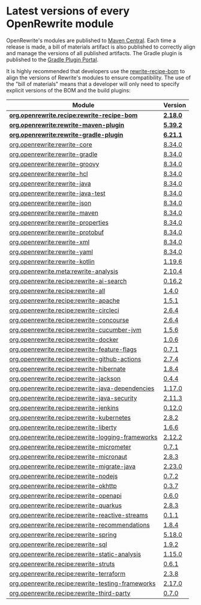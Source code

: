 # Latest versions of every OpenRewrite module

OpenRewrite's modules are published to [Maven Central](https://search.maven.org/search?q=org.openrewrite).
Each time a release is made, a bill of materials artifact is also published to correctly align and manage the versions of all published artifacts.
The Gradle plugin is published to the [Gradle Plugin Portal](https://plugins.gradle.org/plugin/org.openrewrite.rewrite).

It is highly recommended that developers use the [rewrite-recipe-bom](https://github.com/openrewrite/rewrite-recipe-bom)
to align the versions of Rewrite's modules to ensure compatibility.
The use of the "bill of materials" means that a developer will only need to specify explicit versions of the BOM and the build plugins:

| Module                                                                                                                | Version    |
|-----------------------------------------------------------------------------------------------------------------------| ---------- |
| [**org.openrewrite.recipe:rewrite-recipe-bom**](https://github.com/openrewrite/rewrite-recipe-bom)                    | **[2.18.0](https://github.com/openrewrite/rewrite-recipe-bom/releases/tag/v2.18.0)** |
| [**org.openrewrite:rewrite-maven-plugin**](https://github.com/openrewrite/rewrite-maven-plugin)                       | **[5.39.2](https://github.com/openrewrite/rewrite-maven-plugin/releases/tag/v5.39.2)** |
| [**org.openrewrite:rewrite-gradle-plugin**](https://github.com/openrewrite/rewrite-gradle-plugin)                     | **[6.21.1](https://github.com/openrewrite/rewrite-gradle-plugin/releases/tag/v6.21.1)** |
| [org.openrewrite:rewrite-core](https://github.com/openrewrite/rewrite)                                                | [8.34.0](https://github.com/openrewrite/rewrite/releases/tag/v8.34.0) |
| [org.openrewrite:rewrite-gradle](https://github.com/openrewrite/rewrite)                                              | [8.34.0](https://github.com/openrewrite/rewrite/releases/tag/v8.34.0) |
| [org.openrewrite:rewrite-groovy](https://github.com/openrewrite/rewrite)                                              | [8.34.0](https://github.com/openrewrite/rewrite/releases/tag/v8.34.0) |
| [org.openrewrite:rewrite-hcl](https://github.com/openrewrite/rewrite)                                                 | [8.34.0](https://github.com/openrewrite/rewrite/releases/tag/v8.34.0) |
| [org.openrewrite:rewrite-java](https://github.com/openrewrite/rewrite)                                                | [8.34.0](https://github.com/openrewrite/rewrite/releases/tag/v8.34.0) |
| [org.openrewrite:rewrite-java-test](https://github.com/openrewrite/rewrite-java-test)                                 | [8.34.0](https://github.com/openrewrite/rewrite-java-test/releases/tag/v8.34.0) |
| [org.openrewrite:rewrite-json](https://github.com/openrewrite/rewrite)                                                | [8.34.0](https://github.com/openrewrite/rewrite/releases/tag/v8.34.0) |
| [org.openrewrite:rewrite-maven](https://github.com/openrewrite/rewrite)                                               | [8.34.0](https://github.com/openrewrite/rewrite/releases/tag/v8.34.0) |
| [org.openrewrite:rewrite-properties](https://github.com/openrewrite/rewrite)                                          | [8.34.0](https://github.com/openrewrite/rewrite/releases/tag/v8.34.0) |
| [org.openrewrite:rewrite-protobuf](https://github.com/openrewrite/rewrite-protobuf)                                   | [8.34.0](https://github.com/openrewrite/rewrite-protobuf/releases/tag/v8.34.0) |
| [org.openrewrite:rewrite-xml](https://github.com/openrewrite/rewrite)                                                 | [8.34.0](https://github.com/openrewrite/rewrite/releases/tag/v8.34.0) |
| [org.openrewrite:rewrite-yaml](https://github.com/openrewrite/rewrite)                                                | [8.34.0](https://github.com/openrewrite/rewrite/releases/tag/v8.34.0) |
| [org.openrewrite:rewrite-kotlin](https://github.com/openrewrite/rewrite-kotlin)                                       | [1.19.6](https://github.com/openrewrite/rewrite-kotlin/releases/tag/v1.19.6) |
| [org.openrewrite.meta:rewrite-analysis](https://github.com/openrewrite/rewrite-analysis)                              | [2.10.4](https://github.com/openrewrite/rewrite-analysis/releases/tag/v2.10.4) |
| [org.openrewrite.recipe:rewrite-ai-search](https://github.com/openrewrite/rewrite-ai-search)                          | [0.16.2](https://github.com/openrewrite/rewrite-ai-search/releases/tag/v0.16.2) |
| [org.openrewrite.recipe:rewrite-all](https://github.com/openrewrite/rewrite-all)                                      | [1.4.0](https://github.com/openrewrite/rewrite-all/releases/tag/v1.4.0) |
| [org.openrewrite.recipe:rewrite-apache](https://github.com/openrewrite/rewrite-apache)                                | [1.5.1](https://github.com/openrewrite/rewrite-apache/releases/tag/v1.5.1) |
| [org.openrewrite.recipe:rewrite-circleci](https://github.com/openrewrite/rewrite-circleci)                            | [2.6.4](https://github.com/openrewrite/rewrite-circleci/releases/tag/v2.6.4) |
| [org.openrewrite.recipe:rewrite-concourse](https://github.com/openrewrite/rewrite-concourse)                          | [2.6.4](https://github.com/openrewrite/rewrite-concourse/releases/tag/v2.6.4) |
| [org.openrewrite.recipe:rewrite-cucumber-jvm](https://github.com/openrewrite/rewrite-cucumber-jvm)                    | [1.5.6](https://github.com/openrewrite/rewrite-cucumber-jvm/releases/tag/v1.5.6) |
| [org.openrewrite.recipe:rewrite-docker](https://github.com/openrewrite/rewrite-docker)                                | [1.0.6](https://github.com/openrewrite/rewrite-docker/releases/tag/v1.0.6) |
| [org.openrewrite.recipe:rewrite-feature-flags](https://github.com/openrewrite/rewrite-feature-flags)                  | [0.7.1](https://github.com/openrewrite/rewrite-feature-flags/releases/tag/v0.7.1) |
| [org.openrewrite.recipe:rewrite-github-actions](https://github.com/openrewrite/rewrite-github-actions)                | [2.7.4](https://github.com/openrewrite/rewrite-github-actions/releases/tag/v2.7.4) |
| [org.openrewrite.recipe:rewrite-hibernate](https://github.com/openrewrite/rewrite-hibernate)                          | [1.8.4](https://github.com/openrewrite/rewrite-hibernate/releases/tag/v1.8.4) |
| [org.openrewrite.recipe:rewrite-jackson](https://github.com/openrewrite/rewrite-jackson)                              | [0.4.4](https://github.com/openrewrite/rewrite-jackson/releases/tag/v0.4.4) |
| [org.openrewrite.recipe:rewrite-java-dependencies](https://github.com/openrewrite/rewrite-java-dependencies)          | [1.17.0](https://github.com/openrewrite/rewrite-java-dependencies/releases/tag/v1.17.0) |
| [org.openrewrite.recipe:rewrite-java-security](https://github.com/openrewrite/rewrite-java-security)                  | [2.11.3](https://github.com/openrewrite/rewrite-java-security/releases/tag/v2.11.3) |
| [org.openrewrite.recipe:rewrite-jenkins](https://github.com/openrewrite/rewrite-jenkins)                              | [0.12.0](https://github.com/openrewrite/rewrite-jenkins/releases/tag/v0.12.0) |
| [org.openrewrite.recipe:rewrite-kubernetes](https://github.com/openrewrite/rewrite-kubernetes)                        | [2.8.2](https://github.com/openrewrite/rewrite-kubernetes/releases/tag/v2.8.2) |
| [org.openrewrite.recipe:rewrite-liberty](https://github.com/openrewrite/rewrite-liberty)                              | [1.6.6](https://github.com/openrewrite/rewrite-liberty/releases/tag/v1.6.6) |
| [org.openrewrite.recipe:rewrite-logging-frameworks](https://github.com/openrewrite/rewrite-logging-frameworks)        | [2.12.2](https://github.com/openrewrite/rewrite-logging-frameworks/releases/tag/v2.12.2) |
| [org.openrewrite.recipe:rewrite-micrometer](https://github.com/openrewrite/rewrite-micrometer)                        | [0.7.1](https://github.com/openrewrite/rewrite-micrometer/releases/tag/v0.7.1) |
| [org.openrewrite.recipe:rewrite-micronaut](https://github.com/openrewrite/rewrite-micronaut)                          | [2.8.3](https://github.com/openrewrite/rewrite-micronaut/releases/tag/v2.8.3) |
| [org.openrewrite.recipe:rewrite-migrate-java](https://github.com/openrewrite/rewrite-migrate-java)                    | [2.23.0](https://github.com/openrewrite/rewrite-migrate-java/releases/tag/v2.23.0) |
| [org.openrewrite.recipe:rewrite-nodejs](https://github.com/openrewrite/rewrite-nodejs)                                | [0.7.2](https://github.com/openrewrite/rewrite-nodejs/releases/tag/v0.7.2) |
| [org.openrewrite.recipe:rewrite-okhttp](https://github.com/openrewrite/rewrite-okhttp)                                | [0.3.7](https://github.com/openrewrite/rewrite-okhttp/releases/tag/v0.3.7) |
| [org.openrewrite.recipe:rewrite-openapi](https://github.com/openrewrite/rewrite-openapi)                              | [0.6.0](https://github.com/openrewrite/rewrite-openapi/releases/tag/v0.6.0) |
| [org.openrewrite.recipe:rewrite-quarkus](https://github.com/openrewrite/rewrite-quarkus)                              | [2.8.3](https://github.com/openrewrite/rewrite-quarkus/releases/tag/v2.8.3) |
| [org.openrewrite.recipe:rewrite-reactive-streams](https://github.com/openrewrite/rewrite-reactive-streams)            | [0.1.1](https://github.com/openrewrite/rewrite-reactive-streams/releases/tag/v0.1.1) |
| [org.openrewrite.recipe:rewrite-recommendations](https://github.com/openrewrite/rewrite-recommendations)              | [1.8.4](https://github.com/openrewrite/rewrite-recommendations/releases/tag/v1.8.4) |
| [org.openrewrite.recipe:rewrite-spring](https://github.com/openrewrite/rewrite-spring)                                | [5.18.0](https://github.com/openrewrite/rewrite-spring/releases/tag/v5.18.0) |
| [org.openrewrite.recipe:rewrite-sql](https://github.com/openrewrite/rewrite-sql)                                      | [1.9.2](https://github.com/openrewrite/rewrite-sql/releases/tag/v1.9.2) |
| [org.openrewrite.recipe:rewrite-static-analysis](https://github.com/openrewrite/rewrite-static-analysis)              | [1.15.0](https://github.com/openrewrite/rewrite-static-analysis/releases/tag/v1.15.0) |
| [org.openrewrite.recipe:rewrite-struts](https://github.com/openrewrite/rewrite-struts)                                | [0.6.1](https://github.com/openrewrite/rewrite-struts/releases/tag/v0.6.1) |
| [org.openrewrite.recipe:rewrite-terraform](https://github.com/openrewrite/rewrite-terraform)                          | [2.3.8](https://github.com/openrewrite/rewrite-terraform/releases/tag/v2.3.8) |
| [org.openrewrite.recipe:rewrite-testing-frameworks](https://github.com/openrewrite/rewrite-testing-frameworks)        | [2.17.0](https://github.com/openrewrite/rewrite-testing-frameworks/releases/tag/v2.17.0) |
| [org.openrewrite.recipe:rewrite-third-party](https://github.com/openrewrite/rewrite-third-party)                      | [0.7.0](https://github.com/openrewrite/rewrite-third-party/releases/tag/v0.7.0) |
